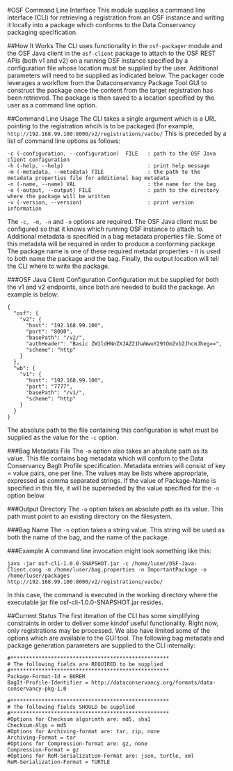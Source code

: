 #OSF Command Line Interface 
This module supplies a command line interface (CLI) for retrieving a registration from an OSF instance and writing it locally into a package which conforms to the Data Conservancy packaging specification.

##How It Works
The CLI uses functionality in the `osf-packager` module and the OSF Java client in the `osf-client` package to attach to the OSF REST APIs (both v1 and v2) on a running OSF instance specified by a configuration file whose location must be supplied by the user. Additional parameters will need to be supplied as indicated below. The packager code leverages a workflow from the Dataconservancy Package Tool GUI to construct the package once the content from the target registration has been retrieved. The package is then saved to a location specified by the user as a command line option.


##Command Line Usage
The CLI takes a single argument which is a URL pointing to the registration whcih is to be packaged (for example, `http://192.168.99.100:8000/v2/registrations/vacbu/`
This is preceded by a list of command line options as follows:

```
-c (-configuration, --configuration)  FILE   : path to the OSF Java client configuration
-h (-help, --help)                           : print help message
-m (-metadata, --metadata) FILE              : the path to the metadata properties file for additional bag metadata
-n (-name, --name) VAL                       : the name for the bag
-o (-output, --output) FILE                  : path to the directory where the package will be written
-v (-version, --version)                     : print version information
```
The `-c, -m, -n` and `-o` options are required. The OSF Java client must be configured so that it knows which running OSF instance to attach to. Additional metadata is specified in a bag metadata properties file. Some of this metadata will be required in order to produce a conforming package. The package name is one of these required metadat properties - it is used to both name the package and the bag. Finally, the output location will tell the CLI where to write the package.

###OSF Java Client Configuration
Configuration mut be supplied for both the v1 and v2 endpoints, since both are needed to build the package.  An example is below:
```
{
  "osf": {
    "v2": {
      "host": "192.168.99.100",
      "port": "8000",
      "basePath": "/v2/",
      "authHeader": "Basic ZW1ldHNnZXJAZ21haWwuY29tOmZvb2JhcmJheg==",
      "scheme": "http"
    }
  },
  "wb": {
    "v1": {
      "host": "192.168.99.100",
      "port": "7777",
      "basePath": "/v1/",
      "scheme": "http"
    }
  }
}
```
The absolute path to the file containing this configuration is what must be supplied as the value for the `-c` option.

###Bag Metadata File
The `-m` option also takes an absolute path as its value. This file contains bag metadata which will conforn to the Data Conservancy BagIt Profile specification. Metadata entries will consist of key = value pairs, one per line. The values may be lists where appropriate, expressed as comma separated strings. If the value of Package-Name is specified in this file, it will be superseded by the value specified for the `-n` option below. 

###Output Directory
The `-o` option takes an absolute path as its value. This path must point to an existing directory on the filesystem.

###Bag Name
The `-n` option takes a string value. This string will be used as both the name of the bag, and the name of the package.

###Example
A command line invocation might look something like this:

```java -jar osf-cli-1.0.0-SNAPSHOT.jar -c /home/luser/OSF-Java-Client.cong -m /home/luser/bag.properties -n ImportantPackage -o /home/luser/packages http://192.168.99.100:8000/v2/registrations/vacbu/ ```

In this case, the command is executed in the working directory where the executable jar file osf-cli-1.0.0-SNAPSHOT.jar resides.

##Current Status
The first iteration of the CLI has some simplifying constraints in order to deliver some kindof useful functionality. Right now, only registrations may be processed. We also have limited some of the options which are available to the GUI tool. The following bag metadata and package generation parameters are supplied to the CLI internally:
```
#***************************************************
# The following fields are REQUIRED to be supplied
#***************************************************
Package-Format-Id = BOREM
BagIt-Profile-Identifier = http://dataconservancy.org/formats/data-conservancy-pkg-1.0

#***************************************************
# The following fields SHOULD be supplied
#***************************************************
#Options for Checksum algorimth are: md5, sha1
Checksum-Algs = md5
#Options for Archiving-format are: tar, zip, none
Archiving-Format = tar
#Options for Compression-format are: gz, none
Compression-Format = gz
#Options for ReM-Serialization-Format are: json, turtle, xml
ReM-Serialization-Format = TURTLE
```
